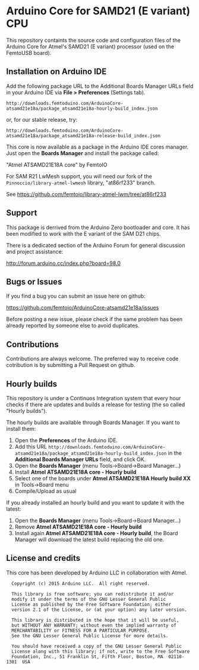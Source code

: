 # Arduino Core for SAMD21 (E variant) CPU

This repository containts the source code and configuration files of the Arduino Core
for Atmel's SAMD21 (E variant) processor (used on the FemtoUSB board).

## Installation on Arduino IDE

Add the following package URL to the Additional Boards Manager URLs field in your Arduino IDE via **File > Preferences** (Settings tab).
```
http://downloads.femtoduino.com/ArduinoCore-atsamd21e18a/package_atsamd21e18a-hourly-build_index.json
```

or, for our stable release, try:

```
http://downloads.femtoduino.com/ArduinoCore-atsamd21e18a/package_atsamd21e18a-release-build_index.json
```

This core is now available as a package in the Arduino IDE cores manager.
Just open the **Boards Manager** and install the package called:

"Atmel ATSAMD21E18A core" by FemtoIO



For SAM R21 LwMesh support, you will need our fork of the `Pinnoccio/library-atmel-lwmesh` library, "at86rf233" branch.

See https://github.com/femtoio/library-atmel-lwm/tree/at86rf233



## Support

This package is derrived from the Arduino Zero bootloader and core. It has been modified to work with the E variant of the SAM D21 chips.

There is a dedicated section of the Arduino Forum for general discussion and project assistance:

http://forum.arduino.cc/index.php?board=98.0

## Bugs or Issues

If you find a bug you can submit an issue here on github:

https://github.com/femtoio/ArduinoCore-atsamd21e18a/issues

Before posting a new issue, please check if the same problem has been already reported by someone else
to avoid duplicates.

## Contributions

Contributions are always welcome. The preferred way to receive code cotribution is by submitting a 
Pull Request on github.

## Hourly builds

This repository is under a Continuos Integration system that every hour checks if there are updates and
builds a release for testing (the so called "Hourly builds").

The hourly builds are available through Boards Manager. If you want to install them:
  1. Open the **Preferences** of the Arduino IDE.
  2. Add this URL `http://downloads.femtoduino.com/ArduinoCore-atsamd21e18a/package_atsamd21e18a-hourly-build_index.json` in the **Additional Boards Manager URLs** field, and click OK.
  3. Open the **Boards Manager** (menu Tools->Board->Board Manager...)
  4. Install **Atmel ATSAMD21E18A core - Hourly build**
  5. Select one of the boards under **Atmel ATSAMD21E18A Hourly build XX** in Tools->Board menu
  6. Compile/Upload as usual

If you already installed an hourly build and you want to update it with the latest:
  1. Open the **Boards Manager** (menu Tools->Board->Board Manager...)
  2. Remove **Atmel ATSAMD21E18A core - Hourly build**
  3. Install again **Atmel ATSAMD21E18A core - Hourly build**, the Board Manager will download the latest build replacing the old one.

## License and credits

This core has been developed by Arduino LLC in collaboration with Atmel.

```
  Copyright (c) 2015 Arduino LLC.  All right reserved.

  This library is free software; you can redistribute it and/or
  modify it under the terms of the GNU Lesser General Public
  License as published by the Free Software Foundation; either
  version 2.1 of the License, or (at your option) any later version.

  This library is distributed in the hope that it will be useful,
  but WITHOUT ANY WARRANTY; without even the implied warranty of
  MERCHANTABILITY or FITNESS FOR A PARTICULAR PURPOSE.
  See the GNU Lesser General Public License for more details.

  You should have received a copy of the GNU Lesser General Public
  License along with this library; if not, write to the Free Software
  Foundation, Inc., 51 Franklin St, Fifth Floor, Boston, MA  02110-1301  USA
```
